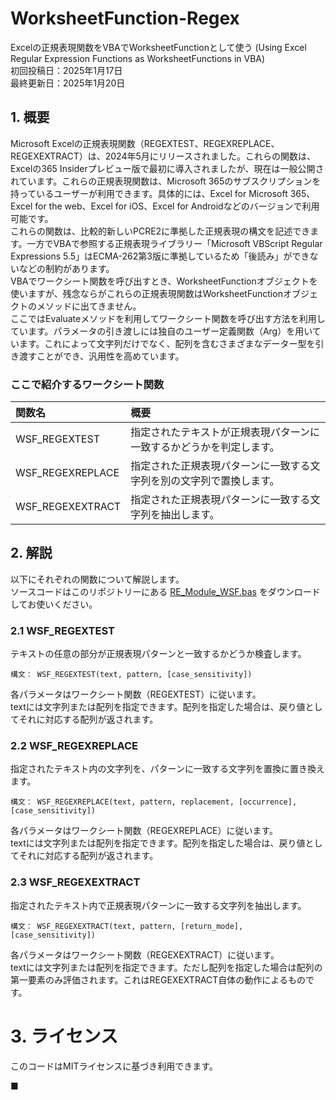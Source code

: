 # WorksheetFunction-Regex
Excelの正規表現関数をVBAでWorksheetFunctionとして使う (Using Excel Regular Expression Functions as WorksheetFunctions in VBA)  
初回投稿日：2025年1月17日  
最終更新日：2025年1月20日  

## 1. 概要
Microsoft Excelの正規表現関数（REGEXTEST、REGEXREPLACE、REGEXEXTRACT）は、2024年5月にリリースされました。これらの関数は、Excelの365 Insiderプレビュー版で最初に導入されましたが、現在は一般公開されています。これらの正規表現関数は、Microsoft 365のサブスクリプションを持っているユーザーが利用できます。具体的には、Excel for Microsoft 365、Excel for the web、Excel for iOS、Excel for Androidなどのバージョンで利用可能です。   
これらの関数は、比較的新しいPCRE2に準拠した正規表現の構文を記述できます。一方でVBAで参照する正規表現ライブラリー「Microsoft VBScript Regular Expressions 5.5」はECMA-262第3版に準拠しているため「後読み」ができないなどの制約があります。  
VBAでワークシート関数を呼び出すとき、WorksheetFunctionオブジェクトを使いますが、残念ならがこれらの正規表現関数はWorksheetFunctionオブジェクトのメソッドに出てきません。   
ここではEvaluateメソッドを利用してワークシート関数を呼び出す方法を利用しています。パラメータの引き渡しには独自のユーザー定義関数（Arg）を用いています。これによって文字列だけでなく、配列を含むさまざまなデーター型を引き渡すことができ、汎用性を高めています。

### ここで紹介するワークシート関数
|関数名|  概要  |
|  :---  |  :---  |
|WSF_REGEXTEST|指定されたテキストが正規表現パターンに一致するかどうかを判定します。|   
|WSF_REGEXREPLACE|指定された正規表現パターンに一致する文字列を別の文字列で置換します。|    
|WSF_REGEXEXTRACT|指定された正規表現パターンに一致する文字列を抽出します。|  
    
## 2. 解説   
以下にそれぞれの関数について解説します。   
ソースコードはこのリポジトリーにある [RE_Module_WSF.bas](RE_Module_WSF.bas) をダウンロードしてお使いください。  
      
### 2.1 WSF_REGEXTEST 
テキストの任意の部分が正規表現パターンと一致するかどうか検査します。  
```  
構文： WSF_REGEXTEST(text, pattern, [case_sensitivity])  
```  
各パラメータはワークシート関数（REGEXTEST）に従います。  
textには文字列または配列を指定できます。配列を指定した場合は、戻り値としてそれに対応する配列が返されます。

### 2.2 WSF_REGEXREPLACE
指定されたテキスト内の文字列を、パターンに一致する文字列を置換に置き換えます。  
```  
構文： WSF_REGEXREPLACE(text, pattern, replacement, [occurrence], [case_sensitivity])  
```
各パラメータはワークシート関数（REGEXREPLACE）に従います。  
textには文字列または配列を指定できます。配列を指定した場合は、戻り値としてそれに対応する配列が返されます。

### 2.3 WSF_REGEXEXTRACT
指定されたテキスト内で正規表現パターンに一致する文字列を抽出します。  
```
構文： WSF_REGEXEXTRACT(text, pattern, [return_mode], [case_sensitivity])  
```
各パラメータはワークシート関数（REGEXEXTRACT）に従います。  
textには文字列または配列を指定できます。ただし配列を指定した場合は配列の第一要素のみ評価されます。これはREGEXEXTRACT自体の動作によるものです。  

# 3. ライセンス
このコードはMITライセンスに基づき利用できます。  
   
■ 
